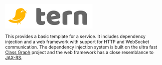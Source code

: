 ![Tern](https://raw.githubusercontent.com/tern-lang/tern-site/master/tern-lang.org/img/logo-small.png)

This provides a basic template for a service. It includes dependency injection and a web framework with
support for HTTP and WebSocket communication. The dependency injection system is built on the 
ultra fast [Class Graph](https://github.com/classgraph/classgraph) project and the web 
framework has a close resemblance to [JAX-RS](https://github.com/jax-rs/api).
